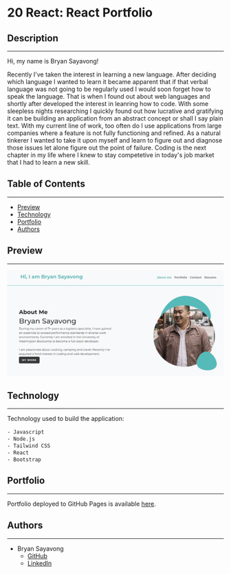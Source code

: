 # 20 React: React Portfolio

## Description

---

Hi, my name is Bryan Sayavong!

Recently I've taken the interest in learning a new language. After deciding which language I wanted to learn it became apparent that if that verbal language was not going to be regularly used I would soon forget how to speak the language. That is when I found out about web languages and shortly after developed the interest in leanring how to code. With some sleepless nights researching I quickly found out how lucrative and gratifying it can be building an application from an abstract concept or shall I say plain text. With my current line of work, too often do I use applications from large companies where a feature is not fully functioning and refined. As a natural tinkerer I wanted to take it upon myself and learn to figure out and diagnose those issues let alone figure out the point of failure. Coding is the next chapter in my life where I knew to stay competetive in today's job market that I had to learn a new skill.

## Table of Contents

---
- [Preview](#preview)
- [Technology](#technology)
- [Portfolio](#portfolio)
- [Authors](#authors)


## Preview 

---

![Portfolio Preview](./src/assets\images\portfolio.png)

## Technology

---

Technology used to build the application:

    - Javascript
    - Node.js
    - Tailwind CSS
    - React 
    - Bootstrap

## Portfolio

---

Portfolio deployed to GitHub Pages is available [here](https://bsayavong.github.io/20-React_Portfolio/).


## Authors

---

- Bryan Sayavong
  - [GitHub](https://github.com/Bsayavong)
  - [LinkedIn](https://www.linkedin.com/in/bryan-sayavong-8a652a196/)